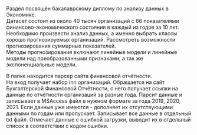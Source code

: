 Раздел посвящён бакалаврскому диплому по анализу данных в Экономике. \
Датасет состоит из около 40 тысяч организаций с 66 показателями финансово-экономического состояния в каждый из годов за 10 лет.\
Необходимо произвести анализ данных, а именно выбрать классы хорошо прогнозируемых организаций. Рассмотреть возможности прогнозирования суммарных показателей. \
Методы прогнозирования включают линейные модели и линейные модели над преобразованными признаками, а так же экспоненциальные модели.

В папке находится парсер сайта финансовой отчётности.\
На вход получает набор inn организаций. Обращается на сайт Бухгалтерской Финансовой Отчётности, с него получает ссылки на данные по отчётности организаций за разные года. Парсит данные и записывает в MSAccess файл в нужном формате за года 2019, 2020, 2021. Если данные уже имеются - дополняет их отсутствующими данными по годам или пропускает. Записывает все данные в отдельный txt файл. Отмечает данные с ошибкой загрузки, выводит их в отдельный список в соответствии с кодом ошибки.
